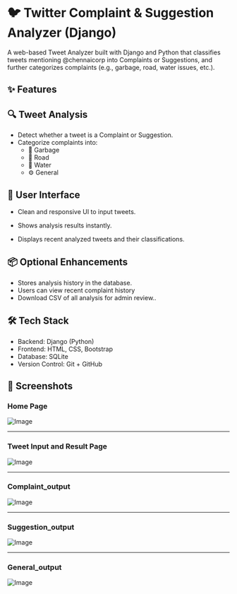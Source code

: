 # 🐦 Twitter Complaint & Suggestion Analyzer (Django)
A web-based Tweet Analyzer built with Django and Python that classifies tweets mentioning @chennaicorp into Complaints or Suggestions, and further categorizes complaints (e.g., garbage, road, water issues, etc.).
## ✨ Features

## 🔍 Tweet Analysis
- Detect whether a tweet is a Complaint or Suggestion.
- Categorize complaints into:
  - 🚮 Garbage
  - 🚧 Road
  - 🚰 Water
  - ⚙️ General

## 👥 User Interface
- Clean and responsive UI to input tweets.

- Shows analysis results instantly.

- Displays recent analyzed tweets and their classifications.

## 📦 Optional Enhancements
- Stores analysis history in the database.
- Users can view recent complaint history
- Download CSV of all analysis for admin review..

## 🛠 Tech Stack
- Backend: Django (Python)
- Frontend: HTML, CSS, Bootstrap
- Database: SQLite
- Version Control: Git + GitHub

## 📸 Screenshots

### Home Page
![Image](https://github.com/user-attachments/assets/28deee2b-4922-45ac-81ff-e1717b7c4b9b)

---

### Tweet Input and Result Page
![Image](https://github.com/user-attachments/assets/2c2de3fa-a008-4ae1-86d1-8c06b9f16f6c)

---

### Complaint_output
![Image](https://github.com/user-attachments/assets/500c3fa8-9ad1-4e7e-aadd-4934e44f074d)

---

### Suggestion_output
![Image](https://github.com/user-attachments/assets/a5d396d5-2e35-49e9-b072-7bc61bb8d1a6)

---

### General_output
![Image](https://github.com/user-attachments/assets/c50bb709-4d36-4852-9a05-a99bde49a1ce)




